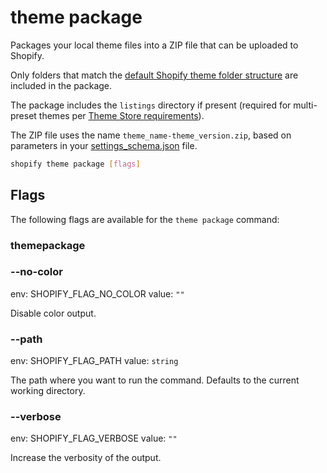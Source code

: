 # theme package

Packages your local theme files into a ZIP file that can be uploaded to Shopify.

  Only folders that match the [default Shopify theme folder structure](https://shopify.dev/docs/storefronts/themes/tools/cli#directory-structure) are included in the package.

  The package includes the `listings` directory if present (required for multi-preset themes per [Theme Store requirements](https://shopify.dev/docs/storefronts/themes/store/requirements#adding-presets-to-your-theme-zip-submission)).

  The ZIP file uses the name `theme_name-theme_version.zip`, based on parameters in your [settings_schema.json](https://shopify.dev/docs/storefronts/themes/architecture/config/settings-schema-json) file.

```bash
shopify theme package [flags]
```

## Flags

The following flags are available for the `theme package` command:

### themepackage

### --no-color

env: SHOPIFY_FLAG_NO_COLOR
value: `""`

Disable color output.

### --path <value>

env: SHOPIFY_FLAG_PATH
value: `string`

The path where you want to run the command. Defaults to the current working directory.

### --verbose

env: SHOPIFY_FLAG_VERBOSE
value: `""`

Increase the verbosity of the output.

